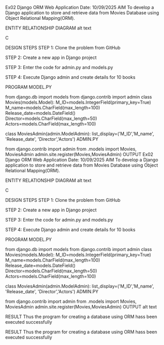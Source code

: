Ex02 Django ORM Web Application
Date: 10/09/2025
AIM
To develop a Django application to store and retrieve data from Movies Database using Object Relational Mapping(ORM).

ENTITY RELATIONSHIP DIAGRAM
alt text

C

DESIGN STEPS
STEP 1:
Clone the problem from GitHub

STEP 2:
Create a new app in Django project

STEP 3:
Enter the code for admin.py and models.py

STEP 4:
Execute Django admin and create details for 10 books

PROGRAM
MODEL.PY

from django.db import models
from django.contrib import admin
class Movies(models.Model):
    M_ID=models.IntegerField(primary_key=True)
    M_name=models.CharField(max_length=100)
    Release_date=models.DateField()
    Director=models.CharField(max_length=50)
    Actors=models.CharField(max_length=100)

class MoviesAdmin(admin.ModelAdmin):
    list_display=('M_ID','M_name', 'Release_date', 'Director','Actors')
ADMIN.PY

from django.contrib import admin
from .models import Movies, MoviesAdmin
admin.site.register(Movies,MoviesAdmin)
OUTPUT
Ex02 Django ORM Web Application
Date: 10/09/2025
AIM
To develop a Django application to store and retrieve data from Movies Database using Object Relational Mapping(ORM).

ENTITY RELATIONSHIP DIAGRAM
alt text

C

DESIGN STEPS
STEP 1:
Clone the problem from GitHub

STEP 2:
Create a new app in Django project

STEP 3:
Enter the code for admin.py and models.py

STEP 4:
Execute Django admin and create details for 10 books

PROGRAM
MODEL.PY

from django.db import models
from django.contrib import admin
class Movies(models.Model):
    M_ID=models.IntegerField(primary_key=True)
    M_name=models.CharField(max_length=100)
    Release_date=models.DateField()
    Director=models.CharField(max_length=50)
    Actors=models.CharField(max_length=100)

class MoviesAdmin(admin.ModelAdmin):
    list_display=('M_ID','M_name', 'Release_date', 'Director','Actors')
ADMIN.PY

from django.contrib import admin
from .models import Movies, MoviesAdmin
admin.site.register(Movies,MoviesAdmin)
OUTPUT
alt text

RESULT
Thus the program for creating a database using ORM hass been executed successfully

RESULT
Thus the program for creating a database using ORM hass been executed successfully
